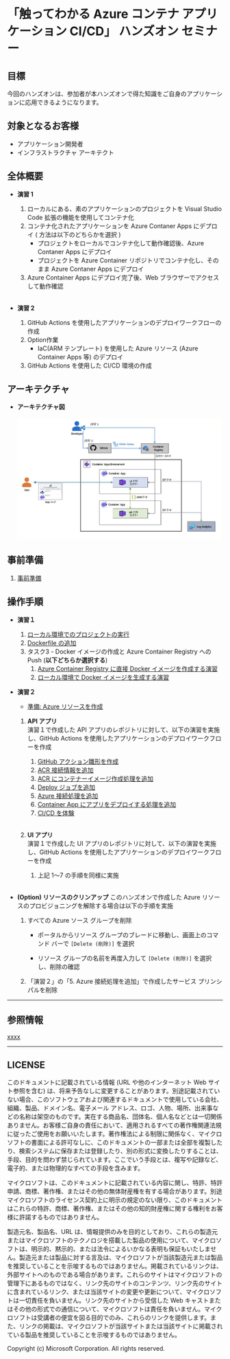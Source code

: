 # 「触ってわかる Azure コンテナ アプリケーション CI/CD」 ハンズオン セミナー 

## 目標
今回のハンズオンは、参加者が本ハンズオンで得た知識をご自身のアプリケーションに応用できるようになります。 

## 対象となるお客様
- アプリケーション開発者
- インフラストラクチャ アーキテクト

## 全体概要

- **演習 1**

    1. ローカルにある、素のアプリケーションのプロジェクトを Visual Studio Code 拡張の機能を使用してコンテナ化
    1. コンテナ化されたアプリケーションを Azure Contaner Apps にデプロイ ( 方法は以下のどちらかを選択 )
       - プロジェクトをローカルでコンテナ化して動作確認後、Azure Contaner Apps にデプロイ
       - プロジェクトを Azure Container リポジトリでコンテナ化し、そのまま Azure Contaner Apps にデプロイ
    1. Azure Container Apps にデプロイ完了後、Web ブラウザーでアクセスして動作確認<br><br>

- **演習 2**

    1. GitHub Actions を使用したアプリケーションのデプロイワークフローの作成 
    1. Option作業
       - IaC(ARM テンプレート) を使用した Azure リソース (Azure Container Apps 等) のデプロイ 
    1. GitHub Actions を使用した CI/CD 環境の作成

## アーキテクチャ

- **アーキテクチャ図**

  ![Handson architecture](./images/common-architecture.png)

>>>
## 事前準備

1. [事前準備](./steps/Common.md)

## 操作手順

- **演習１**

  1. [ローカル環境でのプロジェクトの実行](./steps/P1-01.md)
  1. [Dockerfile の追加](./steps/P1-02.md)
  1. タスク3 - Docker イメージの作成と  Azure Container Registry への Push (**以下どちらか選択する**)
      1. [Azure Container Registry に直接 Docker イメージを作成する演習](./steps/P1-03-a.md)
      1. [ローカル環境で Docker イメージを生成する演習](./steps/P1-03-b.md)
>
- **演習２**
  
  - [準備: Azure リソースを作成](./steps/P2-00.md)

  1. **API アプリ**  
     演習１で作成した API アプリのレポジトリに対して、以下の演習を実施し、GitHub Actions を使用したアプリケーションのデプロイワークフローを作成 

     1. [GitHub アクション雛形を作成](./steps/P2-01.md)
     1. [ACR 接続情報を追加](./steps/P2-02.md)
     1. [ACR にコンテナーイメージ作成処理を追加](./steps/P2-03.md)
     1. [Deploy ジョブを追加](./steps/P2-04.md)
     1. [Azure 接続処理を追加](./steps/P2-05.md)
     1. [Container App にアプリをデプロイする処理を追加](./steps/P2-06.md)
     1. [CI/CD を体験](./steps/P2-07.md)<br><br>

  1. **UI アプリ**  
     演習１で作成した UI アプリのレポジトリに対して、以下の演習を実施し、GitHub Actions を使用したアプリケーションのデプロイワークフローを作成 

     1. 上記 1〜7 の手順を同様に実施<br><br>

- **(Option) リソースのクリンアップ**
このハンズオンで作成した Azure リソースのプロビジョニングを解除する場合は以下の手順を実施

  1. すべての Azure ソース グループを削除

      - ポータルからリソース グループのブレードに移動し、画面上のコマンド バーで `[Delete (削除)]` を選択

      - リソース グループの名前を再度入力して `[Delete (削除)]` を選択し、削除の確認

  2. 「演習２」の「5. Azure 接続処理を追加」で作成したサービス プリンシパルを削除

>>>

---

## 参照情報
[xxxx]()
>>>
---
## LICENSE

このドキュメントに記載されている情報 (URL や他のインターネット Web サイト参照を含む) は、将来予告なしに変更することがあります。別途記載されていない場合、このソフトウェアおよび関連するドキュメントで使用している会社、組織、製品、ドメイン名、電子メール アドレス、ロゴ、人物、場所、出来事などの名称は架空のものです。実在する商品名、団体名、個人名などとは一切関係ありません。お客様ご自身の責任において、適用されるすべての著作権関連法規に従ったご使用をお願いいたします。著作権法による制限に関係なく、マイクロソフトの書面による許可なしに、このドキュメントの一部または全部を複製したり、検索システムに保存または登録したり、別の形式に変換したりすることは、手段、目的を問わず禁じられています。ここでいう手段とは、複写や記録など、電子的、または物理的なすべての手段を含みます。

マイクロソフトは、このドキュメントに記載されている内容に関し、特許、特許申請、商標、著作権、またはその他の無体財産権を有する場合があります。別途マイクロソフトのライセンス契約上に明示の規定のない限り、このドキュメントはこれらの特許、商標、著作権、またはその他の知的財産権に関する権利をお客様に許諾するものではありません。

製造元名、製品名、URL は、情報提供のみを目的としており、これらの製造元またはマイクロソフトのテクノロジを搭載した製品の使用について、マイクロソフトは、明示的、黙示的、または法令によるいかなる表明も保証もいたしません。製造元または製品に対する言及は、マイクロソフトが当該製造元または製品を推奨していることを示唆するものではありません。掲載されているリンクは、外部サイトへのものである場合があります。これらのサイトはマイクロソフトの管理下にあるものではなく、リンク先のサイトのコンテンツ、リンク先のサイトに含まれているリンク、または当該サイトの変更や更新について、マイクロソフトは一切責任を負いません。リンク先のサイトから受信した Web キャストまたはその他の形式での通信について、マイクロソフトは責任を負いません。マイクロソフトは受講者の便宜を図る目的でのみ、これらのリンクを提供します。また、リンクの掲載は、マイクロソフトが当該サイトまたは当該サイトに掲載されている製品を推奨していることを示唆するものではありません。

Copyright (c) Microsoft Corporation. All rights reserved.
